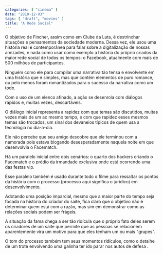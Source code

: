 ```yaml
---
categories: [ "cinema" ]
date: "2010-12-03"
tags: [ "draft", "movies" ]
title: "A Rede Social"
---
```

O objetivo de Fincher, assim como em Clube da Luta, é destrinchar
situações e pensamentos da sociedade moderna. Dessa vez, ele usou uma
história real e contemporânea para falar sobre a digitalização de
nossas amizades, e nada como usar como exemplo a história do próprio
criados da maior rede social de todos os tempos: o Facebook, atualmente
com mais de 500 milhões de participantes.

Ninguém como ele para compilar uma narrativa tão tensa e envolvente em
uma história que é simples, mas que contém elementos de puro romance,
ou pelo menos foram romantizados para o sucesso da narrativa como um
todo.

Com o uso de um elenco afinado, a ação se desenrola com diálogos
rápidos e, muitas vezes, descartáveis.

O diálogo inicial representa a rapidez com que temas são discutidos,
muitas vezes mais de um ao mesmo tempo, e com que rapidez esses mesmos
temas são trocados, um sinal dos devaneios típicos de quem usa a
tecnologia no dia-a-dia.

Ele não percebe que seu amigo descobre que ele terminou com a namorada
pois estava blogando desesperadamente naquela noite em que desenvolvia
o Facematch.

Há um paralelo inicial entre dois cenários: o quarto dos hackers criando
o Facematch e o prédio da irmandade exclusiva onde está ocorrendo uma
das festas vip.

Esse paralelo também é usado durante todo o filme para ressaltar os
pontos da história com o processo (processo aqui significa o jurídico)
em desenvolvimento.

Adotando uma posição imparcial, mesmo que a maior parte do tempo seja
focada na história do criador do saite, fica claro que o objetivo não
é determinar quem está com a razão, mas sim em demonstrar como as
relações sociais podem ser frágeis.

A situação da fama chega a ser tão ridícula que o próprio fato deles
serem os criadores de um saite que permite que as pessoas se relacionem
aparentemente vira um motivo para que eles tenham um ou mais "grupes".

O tom do processo também tem seus momentos ridículos, como o detalhe
de um trote envolvendo uma galinha ter ido parar nos autos de defesa .

